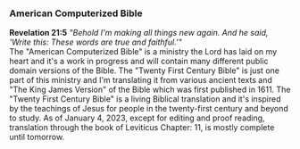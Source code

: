 ### American Computerized Bible<br>
**Revelation 21:5** *"Behold I'm making all things new again. And he said, 'Write this: These words are true and faithful.'"*<br>
The "American Computerized Bible" is a ministry the Lord has laid on my heart and it's a work in
progress and will contain many different public domain versions of the Bible. The "Twenty First Century Bible"
is just one part of this ministry and I'm translating it from various ancient texts and "The King James Version"
of the Bible which was first published in 1611. The "Twenty First Century Bible" is a living Biblical translation
and it's inspired by the teachings of Jesus for people in the twenty-first century and beyond to study. As of January 4, 2023,
except for editing and proof reading, translation through the book of Leviticus Chapter: 11, is mostly complete until tomorrow.
